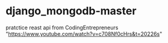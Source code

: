 ﻿# django_mongodb-master
pratctice reast api from CodingEntrepreneurs "https://www.youtube.com/watch?v=c708Nf0cHrs&t=20226s"
